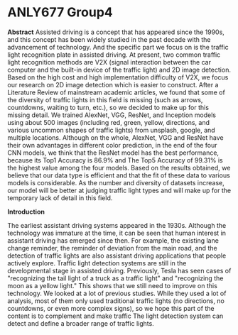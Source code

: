 # ANLY677 Group4

**Abstract**
Assisted driving is a concept that has appeared since the 1990s, and this concept has been widely studied in the past decade with the advancement of technology. And the specific part we focus on is the traffic light recognition plate in assisted driving. At present, two common traffic light recognition methods are V2X (signal interaction between the car computer and the built-in device of the traffic light) and 2D image detection. Based on the high cost and high implementation difficulty of V2X, we focus our research on 2D image detection which is easier to construct. After a Literature Review of mainstream academic articles, we found that some of the diversity of traffic lights in this field is missing (such as arrows, countdowns, waiting to turn, etc.), so we decided to make up for this missing detail. We trained AlexNet, VGG, ResNet, and Inception models using about 500 images (including red, green, yellow, directions, and various uncommon shapes of traffic lights) from unsplash, google, and multiple locations. Although on the whole, AlexNet, VGG and ResNet have their own advantages in different color prediction, in the end of the four CNN models, we think that the ResNet model has the best performance, because its Top1 Accuracy is 86.9% and The Top5 Accuracy of 99.31% is the highest value among the four models. Based on the results obtained, we believe that our data type is efficient and that the fit of these data to various models is considerable. As the number and diversity of datasets increase, our model will be better at judging traffic light types and will make up for the temporary lack of detail in this field.


**Introduction** 

  The earliest assistant driving systems appeared in the 1930s. Although the technology was immature at the time, it can be seen that human interest in assistant driving has emerged since then. For example, the existing lane change reminder, the reminder of deviation from the main road, and the detection of traffic lights are also assistant driving applications that people actively explore. Traffic light detection systems are still in the developmental stage in assisted driving. Previously, Tesla has seen cases of "recognizing the tail light of a truck as a traffic light" and "recognizing the moon as a yellow light." This shows that we still need to improve on this technology. We looked at a lot of previous studies. While they used a lot of analysis, most of them only used traditional traffic lights (no directions, no countdowns, or even more complex signs), so we hope this part of the content is to complement and make traffic The light detection system can detect and define a broader range of traffic lights.
 
